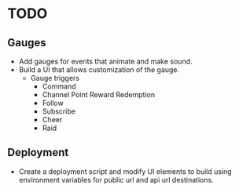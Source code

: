 # TODO

## Gauges

* Add gauges for events that animate and make sound.
* Build a UI that allows customization of the gauge.
    * Gauge triggers
        * Command
        * Channel Point Reward Redemption
        * Follow
        * Subscribe
        * Cheer
        * Raid

## Deployment

* Create a deployment script and modify UI elements to build using environment variables for public url and api url destinations.